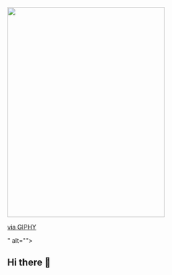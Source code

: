 <div id="header" aling="center">
  <img src="<iframe
    src="https://giphy.com/embed/gw3Pz3YQZREedZbG"
    width="360"
    height="480"
    style=""
    frameborder="0"
    class="giphy-embed"
    allowfullscreen
  ></iframe>
  <p>
    <a
      href="https://giphy.com/gifs/ryanseslow-face-artist-picasso-gw3Pz3YQZREedZbG"
      >via GIPHY</a
    >
  </p>
  " alt=""> 
</div>

## Hi there 👋

<!--
**pabloriveracorrea/pabloriveracorrea** is a ✨ _special_ ✨ repository because its `README.md` (this file) appears on your GitHub profile.

Here are some ideas to get you started:

- 🔭 I’m currently working on ...
- 🌱 I’m currently learning ...
- 👯 I’m looking to collaborate on ...
- 🤔 I’m looking for help with ...
- 💬 Ask me about ...
- 📫 How to reach me: ...
- 😄 Pronouns: ...
- ⚡ Fun fact: ...
-->


